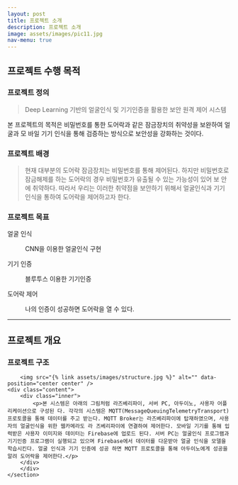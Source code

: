 ```yaml
---
layout: post
title: 프로젝트 소개 
description: 프로젝트 소개 
image: assets/images/pic11.jpg
nav-menu: true
---
```

<h2>프로젝트 수행 목적</h2>

<h3>프로젝트 정의</h3>
<blockquote>Deep Learning 기반의 얼굴인식 및 기기인증을 활용한 보안 원격 제어 시스템</blockquote>
<p>본 프로젝트의 목적은 비밀번호를 통한 도어락과 같은 잠금장치의 취약성을 보완하여 얼굴과 모 바일 기기 인식을 통해 검증하는 방식으로 보안성을 강화하는 것이다.</p>

<h3>프로젝트 배경</h3>
<blockquote>현재 대부분의 도어락 잠금장치는 비밀번호를 통해 제어된다.
하지만 비밀번호로 잠금해제를 하는 도어락의 경우 비밀번호가 유출될 수 있는 가능성이 있어 보 안에 취약하다. 따라서 우리는 이러한 취약점을 보안하기 위해서 얼굴인식과 기기인식을 통하여 도어락을 제어하고자 한다.</blockquote>

<h3>프로젝트 목표</h3>
<dl>
	<dt>얼굴 인식</dt>
	<dd>
		<p>CNN을 이용한 얼굴인식 구현 </p>
	</dd>
	<dt>기기 인증</dt>
	<dd>
		<p>블루투스 이용한 기기인증</p>
	</dd>
	<dt>도어락 제어</dt>
	<dd>
		<p>나의 인증이 성공하면 도어락을 열 수 있다.</p>
	</dd>
</dl>
<hr />
<h2>프로젝트 개요</h2>

<h3>프로젝트 구조</h3>
<section>
	
		<img src="{% link assets/images/structure.jpg %}" alt="" data-position="center center" />
	<div class="content">
		<div class="inner">
			<p>본 시스템은 아래의 그림처럼 라즈베리파이, 서버 PC, 아두이노, 사용자 어플리케이션으로 구성된 다. 각각의 시스템은 MQTT(MessageQueuingTelemetryTransport) 프로토콜을 통해 데이터를 주고 받는다. MQTT Broker는 라즈베리파이에 탑재하였으며, 사용자의 얼굴인식을 위한 웹카메라도 라 즈베리파이에 연결하여 제어한다. 모바일 기기를 통해 입력받은 사용자 이미지와 데이터는 Firebase에 업로드 된다. 서버 PC는 얼굴인식 프로그램과 기기인증 프로그램이 실행되고 있으며 Firebase에서 데이터를 다운받아 얼굴 인식을 모델을 학습시킨다. 얼굴 인식과 기기 인증에 성공 하면 MQTT 프로토콜을 통해 아두이노에게 성공을 알려 도어락을 제어한다.</p>
		</div>
		</div>
	</section>
